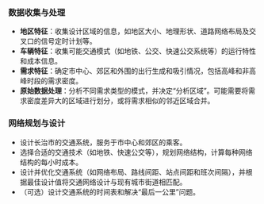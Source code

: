 ### 数据收集与处理

- **地区特征**：收集设计区域的信息，如地区大小、地理形状、道路网络布局及交叉口的信号定时计划等。
- **车辆特征**：收集可能交通模式（如地铁、公交、快速公交系统等）的运行特性和成本信息。
- **需求特征**：确定市中心、郊区和外围的出行生成和吸引情况，包括高峰和非高峰时段的需求密度。
- **原始数据处理**：分析不同需求类型的模式，并决定“分析区域”。可能需要将需求密度差异大的区域进行划分，或将需求相似的邻近区域合并。

### 网络规划与设计

- 设计长治市的交通系统，服务于市中心和郊区的乘客。
- 选择合适的交通技术（如地铁、快速公交等），规划网络结构，计算每种网络结构的每小时成本。
- 设计并优化交通系统（如网络布局、路线间距、站点间距和班次间隔），并根据最佳设计值将交通网络设计与现有城市街道相匹配。
- （可选）设计交通系统的时间表和解决“最后一公里”问题。
